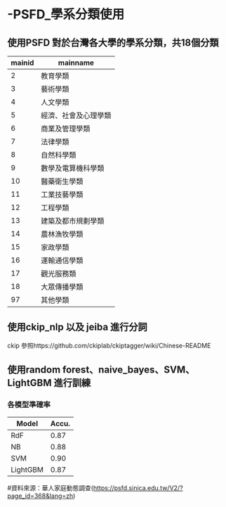 # -PSFD_學系分類使用
## 使用PSFD 對於台灣各大學的學系分類，共18個分類
| mainid| mainname|
|-------|-----------|
| 2	| 教育學類| 
| 3	| 藝術學類| 
| 4	| 人文學類| 
| 5	| 經濟、社會及心理學類| 
| 6	| 商業及管理學類| 
| 7	| 法律學類| 
| 8	| 自然科學類| 
| 9	| 數學及電算機科學類| 
| 10| 醫藥衛生學類| 
| 11| 工業技藝學類| 
| 12| 工程學類| 
| 13| 建築及都市規劃學類| 
| 14| 農林漁牧學類| 
| 15| 家政學類| 
| 16| 運輸通信學類| 
| 17| 觀光服務類| 
| 18| 大眾傳播學類| 
| 97| 其他學類| 

## 使用ckip_nlp 以及 jeiba 進行分詞
ckip 參照https://github.com/ckiplab/ckiptagger/wiki/Chinese-README

## 使用random forest、naive_bayes、SVM、LightGBM 進行訓練
### 各模型準確率
| Model| Accu.|
|-------|-----|
|RdF | 0.87|
|NB  | 0.88|
|SVM | 0.90|
|LightGBM|0.87|


#資料來源：華人家庭動態調查(https://psfd.sinica.edu.tw/V2/?page_id=368&lang=zh)



